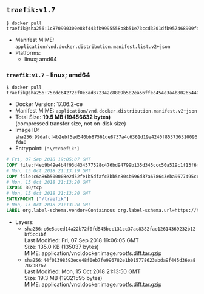 ## `traefik:v1.7`

```console
$ docker pull traefik@sha256:1c870990300e88f443fb9995558b8b51e73ccd3201dfb957468909fd758bf88f
```

-	Manifest MIME: `application/vnd.docker.distribution.manifest.list.v2+json`
-	Platforms:
	-	linux; amd64

### `traefik:v1.7` - linux; amd64

```console
$ docker pull traefik@sha256:75cdc64272cf0e3ad372342c8809b582ea56ffec454e3a4b80265440bc1f11cc
```

-	Docker Version: 17.06.2-ce
-	Manifest MIME: `application/vnd.docker.distribution.manifest.v2+json`
-	Total Size: **19.5 MB (19456632 bytes)**  
	(compressed transfer size, not on-disk size)
-	Image ID: `sha256:99dafcf4b2ebf5ed540bb87561de8737a4c6361d19e4240f853736310096fda0`
-	Entrypoint: `["\/traefik"]`

```dockerfile
# Fri, 07 Sep 2018 19:05:07 GMT
COPY file:f4eb9b49e4b4f93d434577528c476bd94799b135d345ccc50a519c1f13f6f97a in /etc/ssl/certs/ 
# Mon, 15 Oct 2018 21:13:19 GMT
COPY file:c6a86b500008e2d52fe1b5dfafc3bb5e804b696d37a678643eba9677495cc2c4 in / 
# Mon, 15 Oct 2018 21:13:20 GMT
EXPOSE 80/tcp
# Mon, 15 Oct 2018 21:13:20 GMT
ENTRYPOINT ["/traefik"]
# Mon, 15 Oct 2018 21:13:20 GMT
LABEL org.label-schema.vendor=Containous org.label-schema.url=https://traefik.io org.label-schema.name=Traefik org.label-schema.description=A modern reverse-proxy org.label-schema.version=v1.7.3 org.label-schema.docker.schema-version=1.0
```

-	Layers:
	-	`sha256:c6e5aced14a22b72f0fd545bec131cc37ac8382fae12614369232b12bf5cc1bf`  
		Last Modified: Fri, 07 Sep 2018 19:06:05 GMT  
		Size: 135.0 KB (135037 bytes)  
		MIME: application/vnd.docker.image.rootfs.diff.tar.gzip
	-	`sha256:44f01398393ece48f0eb7fe996782e1b015778623abda9f445d36ea870238767`  
		Last Modified: Mon, 15 Oct 2018 21:13:50 GMT  
		Size: 19.3 MB (19321595 bytes)  
		MIME: application/vnd.docker.image.rootfs.diff.tar.gzip
